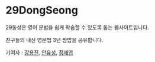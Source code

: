 # 29DongSeong
 29동성은 영어 문법을 쉽게 학습할 수 있도록 돕는 웹사이트입니다.
 
 친구들의 내신 영문법 3년 짬밥을 공유합니다.
 
 기여자 : [강용진](https://rouxist.tistory.com/), [안유성](https://github.com/YusungAN), [정재엽](https://github.com/woduq1414)